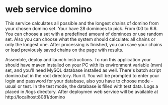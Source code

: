 # web service domino
This service calculates all possible and the longest chains of domino from your chosen domino set. Your have 28 dominoes to pick. From 0:0 to 6:6. You can choose a set with a predefined amount of dominoes or use random set. Also you can choose what the system should calculate: all chains or only the longest one. After processing is finished, you can save your chains or load previously saved chains on the page with results.

Assemble, deploy and launch instructions.
To run this application your should have maven installed on your PC with its environment variable (mvn) set, and you'll need MySQL database installed as well. There's batch script domino.bat in the root directory. Run it. You will be prompted to enter your login and password for your database, also you have to choose mode - usual or test. In the test mode, the database is filled with test data. Logs a placed in /logs directory.
After deploymen web service will be available at http://localhost:8081/domino
